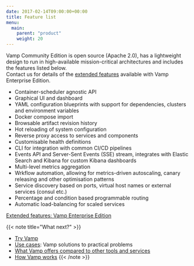 ```yaml
---
date: 2017-02-14T09:00:00+00:00
title: Feature list
menu:
  main:
    parent: "product"
    weight: 20
---
```


Vamp Community Edition is open source (Apache 2.0), has a lightweight design to run in high-available mission-critical architectures and includes the features listed below.   
Contact us for details of the [extended features](/product/enterprise-edition/) available with Vamp Enterprise Edition. 

* Container-scheduler agnostic API
* Graphical UI and dashboard
* YAML configuration blueprints with support for dependencies, clusters and environment variables
* Docker compose import
* Browsable artifact revision history
* Hot reloading of system configuration
* Reverse proxy access to services and components
* Customisable health definitions
* CLI for integration with common CI/CD pipelines
* Events API and Server-Sent Events (SSE) stream, integrates with Elastic Search and Kibana for custom Kibana dashboards
* Multi-level metrics aggregation
* Wrkflow automation, allowing for metrics-driven autoscaling, canary releasing and other optimisation patterns
* Service discovery based on ports, virtual host names or external services (consul etc.)
* Percentage and condition based programmable routing
* Automatic load-balancing for scaled services

[Extended features: Vamp Enterprise Edition](/product/enterprise-edition/)
 

{{< note title="What next?" >}}
* [Try Vamp](/documentation/installation/hello-world/)
* [Use cases](/product/use-cases/use-cases): Vamp solutions to practical problems
* [What Vamp offers compared to other tools and services](/product/vamp-compared-to/proxies-and-load-balancers/)
* [How Vamp works](/documentation/how-vamp-works/architecture-and-components/)
{{< /note >}}
